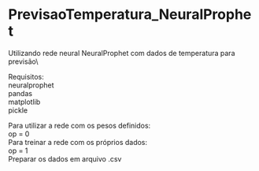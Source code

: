 # PrevisaoTemperatura_NeuralProphet
Utilizando rede neural NeuralProphet com dados de temperatura para previsão\

Requisitos:\
     neuralprophet\
     pandas\
     matplotlib\
     pickle

Para utilizar a rede com os pesos definidos:\
     op = 0\
Para treinar a rede com os próprios dados:\
     op = 1\
     Preparar os dados em arquivo .csv
